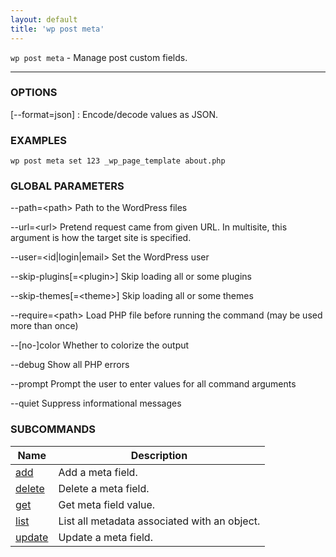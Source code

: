 ```yaml
---
layout: default
title: 'wp post meta'
---
```


`wp post meta` - Manage post custom fields.

<hr />

### OPTIONS

[\--format=json]
: Encode/decode values as JSON.

### EXAMPLES

    wp post meta set 123 _wp_page_template about.php

### GLOBAL PARAMETERS

  \--path=&lt;path&gt;
      Path to the WordPress files

  \--url=&lt;url&gt;
      Pretend request came from given URL. In multisite, this argument is how the target site is specified.

  \--user=&lt;id|login|email&gt;
      Set the WordPress user

  \--skip-plugins[=&lt;plugin&gt;]
      Skip loading all or some plugins

  \--skip-themes[=&lt;theme&gt;]
      Skip loading all or some themes

  \--require=&lt;path&gt;
      Load PHP file before running the command (may be used more than once)

  \--[no-]color
      Whether to colorize the output

  \--debug
      Show all PHP errors

  \--prompt
      Prompt the user to enter values for all command arguments

  \--quiet
      Suppress informational messages



### SUBCOMMANDS

<table>
	<thead>
	<tr>
		<th>Name</th>
		<th>Description</th>
	</tr>
	</thead>
	<tbody>
		<tr>
			<td><a href="/commands/post/meta/add/">add</a></td>
			<td>Add a meta field.</td>
		</tr>
		<tr>
			<td><a href="/commands/post/meta/delete/">delete</a></td>
			<td>Delete a meta field.</td>
		</tr>
		<tr>
			<td><a href="/commands/post/meta/get/">get</a></td>
			<td>Get meta field value.</td>
		</tr>
		<tr>
			<td><a href="/commands/post/meta/list/">list</a></td>
			<td>List all metadata associated with an object.</td>
		</tr>
		<tr>
			<td><a href="/commands/post/meta/update/">update</a></td>
			<td>Update a meta field.</td>
		</tr>
	</tbody>
</table>
